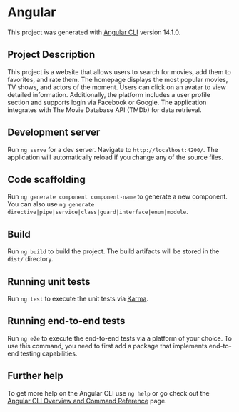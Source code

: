 # Angular

This project was generated with [Angular CLI](https://github.com/angular/angular-cli) version 14.1.0.

## Project Description

This project is a website that allows users to search for movies, add them to favorites, and rate them. The homepage displays the most popular movies, TV shows, and actors of the moment. Users can click on an avatar to view detailed information. Additionally, the platform includes a user profile section and supports login via Facebook or Google. The application integrates with The Movie Database API (TMDb) for data retrieval.

## Development server

Run `ng serve` for a dev server. Navigate to `http://localhost:4200/`. The application will automatically reload if you change any of the source files.

## Code scaffolding

Run `ng generate component component-name` to generate a new component. You can also use `ng generate directive|pipe|service|class|guard|interface|enum|module`.

## Build

Run `ng build` to build the project. The build artifacts will be stored in the `dist/` directory.

## Running unit tests

Run `ng test` to execute the unit tests via [Karma](https://karma-runner.github.io).

## Running end-to-end tests

Run `ng e2e` to execute the end-to-end tests via a platform of your choice. To use this command, you need to first add a package that implements end-to-end testing capabilities.

## Further help

To get more help on the Angular CLI use `ng help` or go check out the [Angular CLI Overview and Command Reference](https://angular.io/cli) page.
